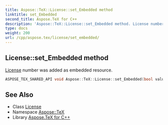 ```yaml
---
title: Aspose::TeX::License::set_Embedded method
linktitle: set_Embedded
second_title: Aspose.TeX for C++
description: 'Aspose::TeX::License::set_Embedded method. License number was added as embedded resource in C++.'
type: docs
weight: 200
url: /cpp/aspose.tex/license/set_embedded/
---
```

## License::set_Embedded method


[License](../) number was added as embedded resource.

```cpp
ASPOSE_TEX_SHARED_API void Aspose::TeX::License::set_Embedded(bool value)
```

## See Also

* Class [License](../)
* Namespace [Aspose::TeX](../../)
* Library [Aspose.TeX for C++](../../../)
